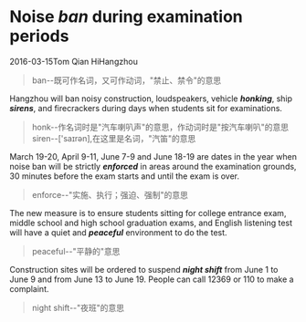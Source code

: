 # Noise _**ban**_ during examination periods
2016-03-15Tom Qian HiHangzhou
>ban--既可作名词，又可作动词，"禁止、禁令"的意思   

Hangzhou will ban noisy construction, loudspeakers, vehicle _**honking**_, ship _**sirens**_, and firecrackers during days when students sit for examinations.
>honk--作名词时是"汽车喇叭声"的意思，作动词时是"按汽车喇叭"的意思  
>siren--['saɪrən],在这里是名词，"汽笛"的意思  

March 19-20, April 9-11, June 7-9 and June 18-19 are dates in the year when noise ban will be strictly _**enforced**_ in areas around the examination grounds, 30 minutes before the exam starts and until the exam is over.
>enforce--"实施、执行；强迫、强制"的意思  

The new measure is to ensure students sitting for college entrance exam, middle school and high school graduation exams, and English listening test will have a quiet and _**peaceful**_ environment to do the test.
>peaceful--"平静的"意思   

Construction sites will be ordered to suspend _**night shift**_ from June 1 to June 9 and from June 13 to June 19. People can call 12369 or 110 to make a complaint.
>night shift--"夜班"的意思   
